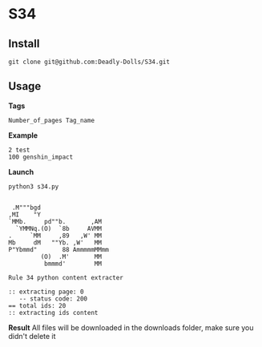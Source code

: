 # S34

## Install
```
git clone git@github.com:Deadly-Dolls/S34.git
```

## Usage
**Tags**
```
Number_of_pages Tag_name
```
**Example**
```
2 test
100 genshin_impact
```

**Launch**
```
python3 s34.py
```

```

 .M"""bgd
,MI    "Y
`MMb.     pd""b.       ,AM
  `YMMNq.(O)  `8b     AVMM
.     `MM     ,89   ,W' MM
Mb     dM   ""Yb. ,W'   MM
P"Ybmmd"       88 AmmmmmMMmm
         (O)  .M'       MM
          bmmmd'        MM

Rule 34 python content extracter

:: extracting page: 0
   -- status code: 200
== total ids: 20
:: extracting ids content
```

**Result**
All files will be downloaded in the downloads folder, make sure you didn't delete it
